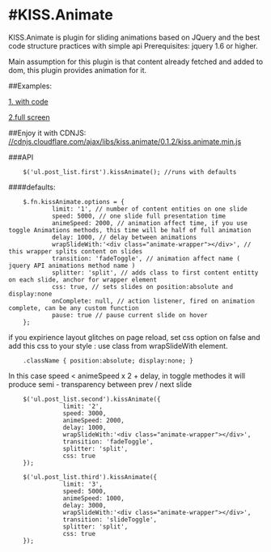 #KISS.Animate
============

KISS.Animate is plugin for sliding animations based on JQuery and the best code structure practices with simple api 
Prerequisites: 
jquery 1.6 or higher.

Main assumption for this plugin is that content already fetched and added to dom, this plugin provides animation for it.

##Examples:

<a href="http://jsfiddle.net/daogurtsov/8cGsq/14/">1. with code</a>

<a href="http://jsfiddle.net/daogurtsov/8cGsq/14/embedded/result/">2.full screen</a>

##Enjoy it with CDNJS:
<a href="//cdnjs.cloudflare.com/ajax/libs/kiss.animate/0.1.2/kiss.animate.min.js">//cdnjs.cloudflare.com/ajax/libs/kiss.animate/0.1.2/kiss.animate.min.js</a>

###API

        $('ul.post_list.first').kissAnimate(); //runs with defaults

####defaults:

        $.fn.kissAnimate.options = { 
                limit: '1', // number of content entities on one slide 
                speed: 5000, // one slide full presentation time
                animeSpeed: 2000, // animation affect time, if you use toggle Animations methods, this time will be half of full animation
                delay: 1000, // delay between animations
                wrapSlideWith:'<div class="animate-wrapper"></div>', // this wrapper splits content on slides
                transition: 'fadeToggle', // animation affect name ( jquery API animations method name )
                splitter: 'split', // adds class to first content entitty on each slide, anchor for wrapper element
                css: true, // sets slides on position:absolute and display:none
                onComplete: null, // action listener, fired on animation complete, can be any custom function
                pause: true // pause current slide on hover 
        };

if you expirience layout glitches on page reload, set css option on false and add this css to your style :
use class from wrapSlideWith element.  

        .className { position:absolute; display:none; }

In this case speed < animeSpeed x 2 + delay, in toggle methodes it will produce 
semi - transparency between prev / next slide


        $('ul.post_list.second').kissAnimate({
                   limit: '2',
                   speed: 3000,
                   animeSpeed: 2000,
                   delay: 1000,
                   wrapSlideWith:'<div class="animate-wrapper"></div>',
                   transition: 'fadeToggle',
                   splitter: 'split',
                   css: true
        });

        $('ul.post_list.third').kissAnimate({
                   limit: '3',
                   speed: 5000,
                   animeSpeed: 1000,
                   delay: 3000,
                   wrapSlideWith:'<div class="animate-wrapper"></div>',
                   transition: 'slideToggle',
                   splitter: 'split',
                   css: true
        });


